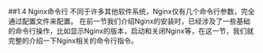 ##1.4 Nginx命令行
不同于许多其他软件系统，Nginx仅有几个命令行参数，完全通过配置文件来配置。
在前一节我们介绍Nginx的安装时，已经涉及了一些基础的命令行操作，比如显示Nginx的版本，启动和关闭Nginx等，在这一节，我们就完整的介绍一下Nginx相关的命令行指令。


